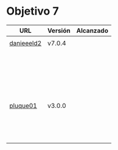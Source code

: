# Objetivo 7

| URL                                 | Versión | Alcanzado |
|-------------------------------------|---------|-----------|
| <!-- Enlace de sergioae19 -->       |         |           |
| [danieeeld2](https://github.com/danieeeld2/LogisticsRoutes/pull/80)       |   v7.0.4      |           |
| <!-- Enlace de LuciaAnsino -->      |         |           |
| <!-- Enlace de Enaraque -->         |         |           |
| <!-- Enlace de giorgiogiovanni -->  |         |           |
| <!-- Enlace de PabloBarTo -->       |         |           |
| <!-- Enlace de danibarranqueroo --> |         |           |
| <!-- Enlace de Amadocm -->          |         |           |
| <!-- Enlace de marinajcs -->        |         |           |
| <!-- Enlace de GiancaGrizzly -->    |         |           |
| <!-- Enlace de adelahera -->        |         |           |
| <!-- Enlace de puchy22 -->          |         |           |
| <!-- Enlace de carlotiii30 -->      |         |           |
| <!-- Enlace de sergioffdez -->      |         |           |
| <!-- Enlace de DarckMonster -->     |         |           |
| <!-- Enlace de eugrdfolcha -->      |         |           |
| <!-- Enlace de diagmatrix -->       |         |           |
| <!-- Enlace de JaimeGM96 -->        |         |           |
| <!-- Enlace de javigp2002 -->       |         |           |
| <!-- Enlace de shvtwp -->           |         |           |
| <!-- Enlace de MarioGuisado -->     |         |           |
| <!-- Enlace de J P S -->            |         |           |
| <!-- Enlace de Morad02 -->          |         |           |
| <!-- Enlace de albertolj -->        |         |           |
| <!-- Enlace de Christianlr -->      |         |           |
| [pluque01](https://github.com/pluque01/CofreSagradoVirtual/pull/42)         |  v3.0.0   |           |
| <!-- Enlace de josemponce -->       |         |           |
| <!-- Enlace de smallPingu -->       |         |           |
| <!-- Enlace de chelunike -->        |         |           |
| <!-- Enlace de M M M -->            |         |           |
| <!-- Enlace de moshidev -->         |         |           |
| <!-- Enlace de R L O E -->          |         |           |
| <!-- Enlace de migueruiz -->        |         |           |
| <!-- Enlace de Javito198 -->        |         |           |
| <!-- Enlace de Alvarosanpal95 -->   |         |           |
| <!-- Enlace de spmanolo -->         |         |           |
| <!-- Enlace de carlosservi -->      |         |           |
| <!-- Enlace de raultl12 -->         |         |           |
| <!-- Enlace de manuelvico0102 -->   |         |           |
| <!-- Enlace de johnwaves -->        |         |           |
